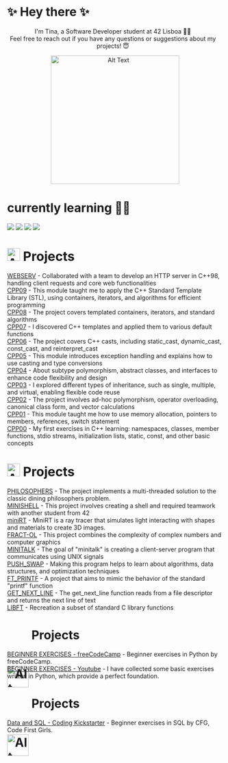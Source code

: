 # ✨ Hey there ✨

<div align=center>
    <p style="margin-right: 10px; text-align: center;">
I'm Tina, a Software Developer student at 42 Lisboa 👩‍💻 </br>
        Feel free to reach out if you have any questions or suggestions about my projects! 😇</p>
    <img src="https://user-images.githubusercontent.com/74038190/219923809-b86dc415-a0c2-4a38-bc88-ad6cf06395a8.gif" alt="Alt Text" style="width: 300px; height: auto;">
</div>

        
# currently learning 🌸🦋

<img src="https://img.shields.io/badge/C%20programming-000000?style=for-the-badge&logo=C&logoColor=000000&labelColor=5f65ff&color=ffffff"> <img src="https://img.shields.io/badge/C++-000000?style=for-the-badge&logo=C%2B%2B&logoColor=000000&labelColor=5f65ff&color=ffffff"> <img src="https://img.shields.io/badge/Python-000000?style=for-the-badge&logo=Python&logoColor=000000&labelColor=fff85f&color=9ed6ff"> <img src="https://img.shields.io/badge/MYSQL-000000?style=for-the-badge&logo=MYSQL&logoColor=000000&labelColor=61d2bc&color=ffa765">

# <img src="https://upload.wikimedia.org/wikipedia/commons/thumb/1/18/ISO_C%2B%2B_Logo.svg/1200px-ISO_C%2B%2B_Logo.svg.png" alt="Alt Text" style="width: auto; height: 30px; vertical-align: middlet; margin-bottom: -34px;"><span style="font-size: 30px;">  Projects</span>
<p>     <a href="https://github.com/ngtina99/webserv">WEBSERV</a> - Collaborated with a team to develop an HTTP server in C++98, handling client requests and core web functionalities<br>
    <a href="https://github.com/ngtina99/cpp09">CPP09</a> - This module taught me to apply the C++ Standard Template Library (STL), using containers, iterators, and algorithms for efficient programming <br>
    <a href="https://github.com/ngtina99/cpp08">CPP08</a> - The project covers templated containers, iterators, and standard algorithms <br>
    <a href="https://github.com/ngtina99/cpp07">CPP07</a> - I discovered C++ templates and applied them to various default functions <br> 
    <a href="https://github.com/ngtina99/cpp06">CPP06</a> - The project covers C++ casts, including static_cast, dynamic_cast, const_cast, and reinterpret_cast<br>
    <a href="https://github.com/ngtina99/cpp05">CPP05</a> - This module introduces exception handling and explains how to use casting and type conversions<br>
    <a href="https://github.com/ngtina99/cpp04">CPP04</a> - About subtype polymorphism, abstract classes, and interfaces to enhance code flexibility and design<br> 
    <a href="https://github.com/ngtina99/cpp03">CPP03</a> - I explored different types of inheritance, such as single, multiple, and virtual, enabling flexible code reuse<br>
    <a href="https://github.com/ngtina99/cpp02">CPP02</a> - The project involves ad-hoc polymorphism, operator overloading, canonical class form, and vector calculations<br>
    <a href="https://github.com/ngtina99/cpp01">CPP01</a> - This module taught me how to use memory allocation, pointers to members,
references, switch statement<br>
   <a href="https://github.com/ngtina99/cpp00">CPP00</a> - My first exercises in C++ learning: namespaces, classes, member functions, stdio streams, initialization lists, static, const, and other basic concepts<br>

# <img src="https://upload.wikimedia.org/wikipedia/commons/thumb/1/18/C_Programming_Language.svg/1853px-C_Programming_Language.svg.png" alt="Alt Text" style="width: auto; height: 30px; vertical-align: middlet; margin-bottom: -34px;"><span style="font-size: 30px;">  Projects</span>
<p> <a href="https://github.com/ngtina99/philosophers">PHILOSOPHERS</a> - The project implements a multi-threaded solution to the classic dining philosophers problem.<br>
    <a href="https://github.com/ngtina99/minishell">MINISHELL</a> - This project involves creating a shell and required teamwork with another student from 42<br>
    <a href="https://github.com/ngtina99/miniRT">miniRT</a> - MiniRT is a ray tracer that simulates light interacting with shapes and materials to create 3D images.<br>
    <a href="https://github.com/ngtina99/fract-ol">FRACT-OL</a> - This project combines the complexity of complex numbers and computer graphics<br>
    <a href="https://github.com/ngtina99/minitalk">MINITALK</a> - The goal of "minitalk" is creating a client-server program that communicates using UNIX signals<br>
    <a href="https://github.com/ngtina99/push_swap">PUSH_SWAP</a> - Making this program helps to learn about algorithms, data structures, and optimization techniques<br>
    <a href="https://github.com/ngtina99/ft_printf">FT_PRINTF</a> - A project that aims to mimic the behavior of the standard "printf" function<br>
    <a href="https://github.com/ngtina99/get_next_line">GET_NEXT_LINE</a> - The get_next_line function reads from a file descriptor and returns the next line of text<br>
<a href="https://github.com/ngtina99/libft">LIBFT</a> - Recreation a subset of standard C library functions</p>

# <img src="https://logos-world.net/wp-content/uploads/2021/10/Python-Emblem.png" alt="Alt Text" style="width: 50px; height: auto; vertical-align: middle; margin-bottom: -190px;"> Projects
<p><a href="https://github.com/ngtina99/python_for_everybody">BEGINNER EXERCISES - freeCodeCamp</a> - Beginner exercises in Python by freeCodeCamp.<br>
    <a href="https://github.com/ngtina99/python_beginner_ex">BEGINNER EXERCISES - Youtube</a> - I have collected some basic exercises written in Python, which provide a perfect foundation.<br>
</p>

# <img src="https://upload.wikimedia.org/wikipedia/labs/8/8e/Mysql_logo.png" alt="Alt Text" style="width: 50px; height: auto; vertical-align: middle; margin-bottom: -190px;"> Projects
<p><a href="https://github.com/ngtina99/data_and_sql">Data and SQL - Coding Kickstarter</a> - Beginner exercises in SQL by CFG, Code First Girls.<br>
</p>

